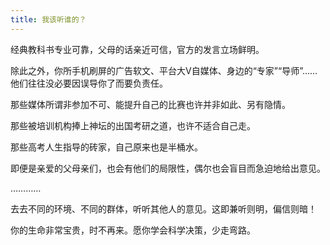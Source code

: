 ```yaml
---
title: 我该听谁的？
---
```


经典教科书专业可靠，父母的话亲近可信，官方的发言立场鲜明。

除此之外，你所手机刷屏的广告软文、平台大V自媒体、身边的“专家”“导师”……他们往往没必要因误导你了而要负责任。

那些媒体所谓非参加不可、能提升自己的比赛也许并非如此、另有隐情。

那些被培训机构捧上神坛的出国考研之道，也许不适合自己走。

那些高考人生指导的砖家，自己原来也是半桶水。

即便是亲爱的父母亲们，也会有他们的局限性，偶尔也会盲目而急迫地给出意见。

…………

去去不同的环境、不同的群体，听听其他人的意见。这即兼听则明，偏信则暗！

你的生命非常宝贵，时不再来。愿你学会科学决策，少走弯路。
